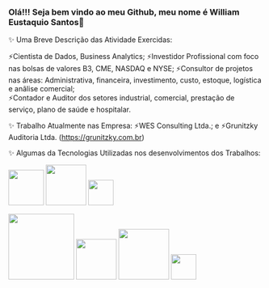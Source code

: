 ### Olá!!! Seja bem vindo ao meu Github, meu nome é William Eustaquio Santos👋

✨ Uma Breve Descrição das Atividade Exercidas:

   ⚡Cientista de Dados, Business Analytics; 
   ⚡Investidor Profissional com foco nas bolsas de valores B3, CME, NASDAQ e NYSE; 
   ⚡Consultor de projetos nas áreas:  Administrativa, financeira, investimento, custo, estoque, logística e anãlise comercial;  
   ⚡Contador e Auditor dos setores industrial, comercial, prestação de serviço, plano de saúde e hospitalar.

✨ Trabalho Atualmente nas Empresa: 
   ⚡WES Consulting Ltda.; e
   ⚡Grunitzky Auditoria Ltda. (https://grunitzky.com.br)

✨ Algumas da Tecnologias Utilizadas nos desenvolvimentos dos Trabalhos: 

   <img widt='70' height='70' src="https://cdn.jsdelivr.net/gh/devicons/devicon/icons/python/python-original-wordmark.svg" /> <img widt='80' height='80' src="https://cdn.jsdelivr.net/gh/devicons/devicon/icons/pandas/pandas-original-wordmark.svg" />  <img widt='50' height='50' src="https://cdn.jsdelivr.net/gh/devicons/devicon/icons/jupyter/jupyter-original-wordmark.svg" />  
   
   <img widt='130' height='130' src="https://cdn.jsdelivr.net/gh/devicons/devicon/icons/anaconda/anaconda-original-wordmark.svg" /> 
  
  
   <img widt='80' height='80' src="https://cdn.jsdelivr.net/gh/devicons/devicon/icons/mysql/mysql-original-wordmark.svg" /> 
   <img widt='100' height='100' src="https://cdn.jsdelivr.net/gh/devicons/devicon/icons/filezilla/filezilla-plain-wordmark.svg" /> 
   
   <img widt='50' height='50' src="https://cdn.jsdelivr.net/gh/devicons/devicon/icons/premierepro/premierepro-original.svg" /> 

<div style="display: inline">  
 
</div>
          

<!--
**WilliamESantos/WilliamESantos** is a ✨ _special_ ✨ repository because its `README.md` (this file) appears on your GitHub profile.

Here are some ideas to get you started:

![image](https://github.com/WilliamESantos/WilliamESantos/assets/133704736/10105271-f9b2-4fd8-932a-d1f76c770c6f)

- 🔭 I’m currently working on ...
- 🌱 I’m currently learning ...
- 👯 I’m looking to collaborate on ...
- 🤔 I’m looking for help with ...
- 💬 Ask me about ...
- 📫 How to reach me: ...
- 😄 Pronouns: ...
- ⚡ Fun fact: ...
-->
